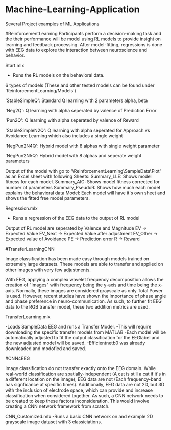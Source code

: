 # Machine-Learning-Application
Several Project examples of ML Applications

#ReinforcementLearning
Participants perform a decision-making task and the their performance will be model using RL models to provide insight on learning and feedback processing.
After model-fitting, regressions is done with EEG data to explore the interaction between neuroscience and behavior.

Start.mlx 
- Runs the RL models on the behavioral data.

6 types of models (These and other tested models can be found under 'ReinforcementLearning/Models')

'StableSimpleQ': Standard Q learning with 2 parameters alpha, beta

'Neg2Q': Q learning with alpha seperated by valence of Prediction Error

'Pun2Q': Q learning with alpha seperated by valence of Reward

'StableSimpleN2Q': Q learning with alpha seperated for Approach vs Avoidance Learning which also includes a single weight

'NegPun2N4Q': Hybrid model with 8 alphas with single weight parameter

'NegPun2N5Q': Hybrid model with 8 alphas and seperate weight parameters

Output of the model with go to '\ReinforcementLearning\SampleData\Plot' as an Excel sheet with following Sheets:
Summary_LLE: Shows model fitness for each model.
Summary_AIC: Shows model fitness corrected for number of parameters
Summary_PseudoR: Shows how much each model explains the behavioral data
Model: Each model will have it's own sheet and shows the fitted free model parameters.

Regression.mlx
- Runs a regression of the EEG data to the output of RL model

Output of RL model are seperated by Valence and Magnitude
EV -> Expected Value
EV_Next -> Expected Value after adjustment
EV_Other -> Expected value of Avoidance
PE -> Prediction error
R -> Reward

#TransferLearningCNN

Image classification has been made easy through models trained on extremely large datasets. These models are able to transfer and applied on other images with very few adjustments. 

With EEG, applying a complex wavelet frequency decomposition allows the creation of "images" with frequency being the y-axis and time being the x-axis. Normally, these images are considered grayscale as only Total Power is used. However, recent studies have shown the importance of phase angle and phase preference in neuro-communication. As such, to further fit EEG data to the RGB transfer model, these two addition metrics are used.

TransferLearning.mlx

-Loads SampleData EEG and runs a Transfer Model.
-This will require downloading the specific transfer models from MATLAB
-Each model will be automatically adjusted to fit the output classification for the EEGlabel and the new adjusted model will be saved.
-Efficientnetb0 was already downloaded and modofied and saved.

#CNN4EEG

Image classification do not transfer exactly onto the EEG domain. While real-world classification are spatially-independent (A cat is still a cat if it's in a different location on the image), EEG data are not (Each frequency-band has signficance at specific times). Additionally, EEG data are not 2D, but 3D with the inclusion of electrode space, which can provide and increase classification when considered together.
As such, a CNN network needs to be created to keep these factors inconsideration. This would involve creating a CNN network framework from scratch.

CNN_Customized.mlx
-Runs a basic CNN network on and example 2D grayscale image dataset with 3 classiciations.
